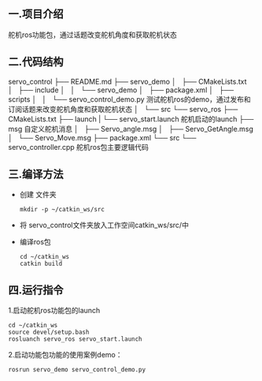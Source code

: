 
## **一.项目介绍**
舵机ros功能包，通过话题改变舵机角度和获取舵机状态

## **二.代码结构**
servo_control
    ├── README.md
    ├── servo_demo
    │   ├── CMakeLists.txt
    │   ├── include
    │   │   └── servo_demo
    │   ├── package.xml
    │   ├── scripts
    │   │   └── servo_control_demo.py 测试舵机ros的demo，通过发布和订阅话题来改变舵机角度和获取舵机状态
    │   └── src
    └── servo_ros
        ├── CMakeLists.txt
        ├── launch
        |   └── servo_start.launch 舵机启动的launch
        ├── msg 自定义舵机消息
        │   ├── Servo_angle.msg
        │   ├── Servo_GetAngle.msg
        │   └── Servo_Move.msg
        ├── package.xml
        └── src
            └── servo_controller.cpp  舵机ros包主要逻辑代码


## **三.编译方法**

- 创建 文件夹
    ```
    mkdir -p ~/catkin_ws/src
    ```
    
- 将 servo_control文件夹放入工作空间catkin_ws/src/中

- 编译ros包

    ```
    cd ~/catkin_ws
    catkin build 
    ```

## **四.运行指令**
1.启动舵机ros功能包的launch

```
cd ~/catkin_ws
source devel/setup.bash
rosluanch servo_ros servo_start.launch
```

2.启动功能包功能的使用案例demo：

```
rosrun servo_demo servo_control_demo.py
```

